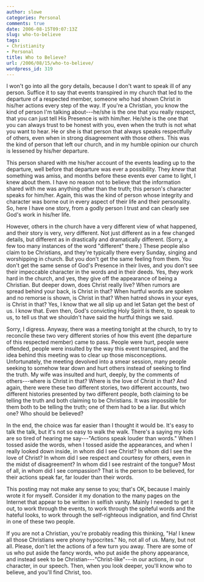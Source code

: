 ```yaml
---
author: slowe
categories: Personal
comments: true
date: 2006-08-15T09:07:13Z
slug: who-to-believe
tags:
- Christianity
- Personal
title: Who to Believe?
url: /2006/08/15/who-to-believe/
wordpress_id: 319
---
```


I won't go into all the gory details, because I don't want to speak ill of any person. Suffice it to say that events transpired in my church that led to the departure of a respected member, someone who had shown Christ in his/her actions every step of the way. If you're a Christian, you know the kind of person I'm talking about---he/she is the one that you really respect, that you can just tell His Presence is with him/her. He/she is the one that you can always trust to be honest with you, even when the truth is not what you want to hear. He or she is that person that always speaks respectfully of others, even when in strong disagreement with those others. This was the kind of person that left our church, and in my humble opinion our church is lessened by his/her departure.

This person shared with me his/her account of the events leading up to the departure, well before that departure was ever a possibility. They _knew_ that something was amiss, and months before these events ever came to light, I knew about them. I have no reason not to believe that the information shared with me was anything other than the truth; this person's character speaks for him/her. Again, this was the kind of person whose integrity and character was borne out in every aspect of their life and their personality. So, here I have one story, from a godly person I trust and can clearly see God's work in his/her life.

However, others in the church have a very different view of what happened, and their story is very, _very_ different. Not just different as in a few changed details, but different as in drastically and dramatically different. (Sorry, a few too many instances of the word "different" there.) These people also claim to be Christians, and they're typically there every Sunday, singing and worshipping in church. But you don't get the same feeling from them. You don't get the same sense of God's Presence in their lives, and you don't see their impeccable character in the words and in their deeds. Yes, they work hard in the church, and yes, they give off the appearance of being a Christian. But deeper down, does Christ really live? When rumors are spread behind your back, is Christ in that? When hurtful words are spoken and no remorse is shown, is Christ in that? When hatred shows in your eyes, is Christ in that? Yes, I know that we all slip up and let Satan get the best of us. I know that. Even then, God's convicting Holy Spirit is there, to speak to us, to tell us that we shouldn't have said the hurtful things we said.

Sorry, I digress. Anyway, there was a meeting tonight at the church, to try to reconcile these two very different stories of how this event (the departure of this respected member) came to pass. People were hurt, people were offended, people were insulted by the way this event transpired, and the idea behind this meeting was to clear up those misconceptions. Unfortunately, the meeting devolved into a smear session, many people seeking to somehow tear down and hurt others instead of seeking to find the truth. My wife was insulted and hurt, deeply, by the comments of others---where is Christ in that? Where is the love of Christ in that? And again, there were these two different stories, two different accounts, two different histories presented by two different people, both claiming to be telling the truth and both claiming to be Christians. It was impossible for them both to be telling the truth; one of them had to be a liar. But which one?  Who should be believed?

In the end, the choice was far easier than I thought it would be. It's easy to talk the talk, but it's not so easy to walk the walk. There's a saying my kids are so tired of hearing me say---"Actions speak louder than words." When I tossed aside the words, when I tossed aside the appearances, and when I really looked down inside, in whom did I see Christ? In whom did I see the love of Christ? In whom did I see respect and courtesy for others, even in the midst of disagreement? In whom did I see restraint of the tongue? Most of all, in whom did I see compassion? That is the person to be believed, for their actions speak far, far louder than their words.

This posting may not make any sense to you; that's OK, because I mainly wrote it for myself. Consider it my donation to the many pages on the Internet that appear to be written in selfish vanity. Mainly I needed to get it out, to work through the events, to work through the spiteful words and the hateful looks, to work through the self-righteous indignation, and find Christ in one of these two people.

If you are not a Christian, you're probably reading this thinking, "Ha! I knew all those Christians were phony hypocrites." No, not all of us. Many, but not all. Please, don't let the actions of a few turn you away. There are some of us who put aside the fancy words, who put aside the phony appearance, and instead seek to be Christian---"Christ-like"---in our actions, in our character, in our speech. Then, when you look deeper, you'll know who to believe, and you'll find Christ, too.
